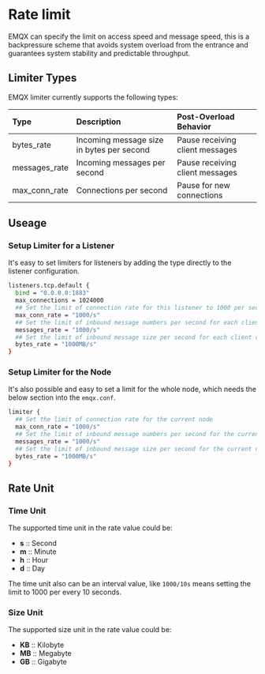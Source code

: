 # Rate limit

EMQX can specify the limit on access speed and message speed, this is a backpressure scheme that avoids system overload from the entrance and guarantees system stability and predictable throughput.

## Limiter Types

EMQX limiter currently supports the following types:

| Type              | Description                                             | Post-Overload Behavior            |
| :---------------- | :------------------------------------------------------ | :-------------------------------- |
| bytes_rate        | Incoming message size in bytes per second               | Pause receiving client messages   |
| messages_rate     | Incoming messages per second                            | Pause receiving client messages   |
| max_conn_rate     | Connections per second                                  | Pause for new connections         |

## Useage
                                      
### Setup Limiter for a Listener

It's easy to set limiters for listeners by adding the type directly to the listener configuration.
 
```bash
listeners.tcp.default {
  bind = "0.0.0.0:1883"
  max_connections = 1024000
  ## Set the limit of connection rate for this listener to 1000 per second
  max_conn_rate = "1000/s"
  ## Set the limit of inbound message numbers per second for each client connected to this listener to 1000
  messages_rate = "1000/s"
  ## Set the limit of inbound message size per second for each client connected to this listener to 1000M
  bytes_rate = "1000MB/s"
}
```

### Setup Limiter for the Node

It's also possible and easy to set a limit for the whole node, which needs the below section into the `emqx.conf`.

```bash
limiter {
  ## Set the limit of connection rate for the current node
  max_conn_rate = "1000/s"
  ## Set the limit of inbound message numbers per second for the current node
  messages_rate = "1000/s"
  ## Set the limit of inbound message size per second for the current node
  bytes_rate = "1000MB/s"
}
```

## Rate Unit

### Time Unit

The supported time unit in the rate value could be:

- **s** :: Second
- **m** :: Minute
- **h** :: Hour
- **d** :: Day

The time unit also can be an interval value, like `1000/10s` means setting the limit to 1000 per every 10 seconds.

### Size Unit

The supported size unit in the rate value could be:

- **KB** :: Kilobyte
- **MB** :: Megabyte
- **GB** :: Gigabyte


